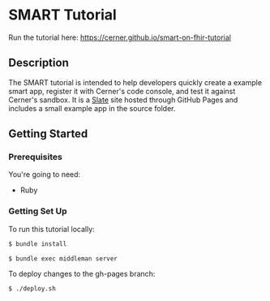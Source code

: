 # SMART Tutorial

Run the tutorial here:
https://cerner.github.io/smart-on-fhir-tutorial

Description
------------
The SMART tutorial is intended to help developers quickly create a example smart app, register it with Cerner's code console, and test it against Cerner's sandbox. It is a [Slate](https://github.com/lord/slate) site hosted through GitHub Pages and includes a small example app in the source folder.

Getting Started
------------------------------

### Prerequisites

You're going to need:

 - Ruby

### Getting Set Up

To run this tutorial locally:

```bash
$ bundle install
```

```bash
$ bundle exec middleman server
```
To deploy changes to the gh-pages branch:

```bash
$ ./deploy.sh
```
